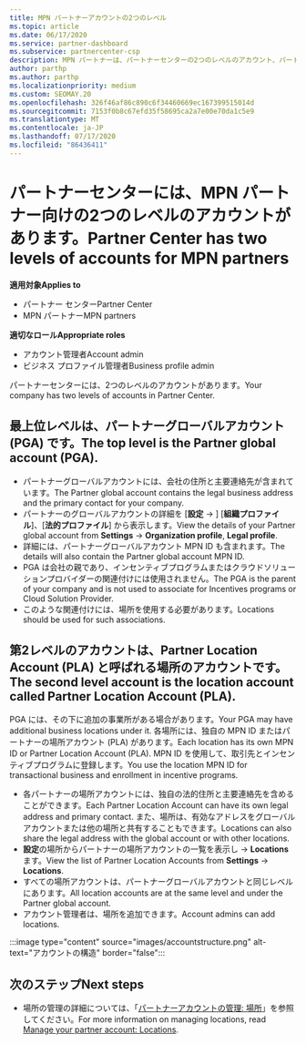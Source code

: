```yaml
---
title: MPN パートナーアカウントの2つのレベル
ms.topic: article
ms.date: 06/17/2020
ms.service: partner-dashboard
ms.subservice: partnercenter-csp
description: MPN パートナーは、パートナーセンターの2つのレベルのアカウント、パートナーグローバルアカウント (PGA)、およびパートナーの場所アカウント (PLA) について学習できます。
author: parthp
ms.author: parthp
ms.localizationpriority: medium
ms.custom: SEOMAY.20
ms.openlocfilehash: 326f46af86c890c6f34460669ec167399515014d
ms.sourcegitcommit: 7153f0b8c67efd35f58695ca2a7e00e70da1c5e9
ms.translationtype: MT
ms.contentlocale: ja-JP
ms.lasthandoff: 07/17/2020
ms.locfileid: "86436411"
---
```

# <a name="partner-center-has-two-levels-of-accounts-for-mpn-partners"></a><span data-ttu-id="92c39-103">パートナーセンターには、MPN パートナー向けの2つのレベルのアカウントがあります。</span><span class="sxs-lookup"><span data-stu-id="92c39-103">Partner Center has two levels of accounts for MPN partners</span></span>

<span data-ttu-id="92c39-104">**適用対象**</span><span class="sxs-lookup"><span data-stu-id="92c39-104">**Applies to**</span></span>

- <span data-ttu-id="92c39-105">パートナー センター</span><span class="sxs-lookup"><span data-stu-id="92c39-105">Partner Center</span></span>
- <span data-ttu-id="92c39-106">MPN パートナー</span><span class="sxs-lookup"><span data-stu-id="92c39-106">MPN partners</span></span>

<span data-ttu-id="92c39-107">**適切なロール**</span><span class="sxs-lookup"><span data-stu-id="92c39-107">**Appropriate roles**</span></span>

- <span data-ttu-id="92c39-108">アカウント管理者</span><span class="sxs-lookup"><span data-stu-id="92c39-108">Account admin</span></span>
- <span data-ttu-id="92c39-109">ビジネス プロファイル管理者</span><span class="sxs-lookup"><span data-stu-id="92c39-109">Business profile admin</span></span>


<span data-ttu-id="92c39-110">パートナーセンターには、2つのレベルのアカウントがあります。</span><span class="sxs-lookup"><span data-stu-id="92c39-110">Your company has two levels of accounts in Partner Center.</span></span>

## <a name="the-top-level-is-the-partner-global-account-pga"></a><span data-ttu-id="92c39-111">最上位レベルは、パートナーグローバルアカウント (PGA) です。</span><span class="sxs-lookup"><span data-stu-id="92c39-111">The top level is the Partner global account (PGA).</span></span>

- <span data-ttu-id="92c39-112">パートナーグローバルアカウントには、会社の住所と主要連絡先が含まれています。</span><span class="sxs-lookup"><span data-stu-id="92c39-112">The Partner global account contains the legal business address and the primary contact for your company.</span></span> 
- <span data-ttu-id="92c39-113">パートナーのグローバルアカウントの詳細を [**設定**  ->  ] [**組織プロファイル**]、[**法的プロファイル**] から表示します。</span><span class="sxs-lookup"><span data-stu-id="92c39-113">View the details of your Partner global account from **Settings** -> **Organization profile**, **Legal profile**.</span></span>
- <span data-ttu-id="92c39-114">詳細には、パートナーグローバルアカウント MPN ID も含まれます。</span><span class="sxs-lookup"><span data-stu-id="92c39-114">The details will also contain the Partner global account MPN ID.</span></span> 
- <span data-ttu-id="92c39-115">PGA は会社の親であり、インセンティブプログラムまたはクラウドソリューションプロバイダーの関連付けには使用されません。</span><span class="sxs-lookup"><span data-stu-id="92c39-115">The PGA is the parent of your company and is not used to associate for Incentives programs or Cloud Solution Provider.</span></span> 
- <span data-ttu-id="92c39-116">このような関連付けには、場所を使用する必要があります。</span><span class="sxs-lookup"><span data-stu-id="92c39-116">Locations should be used for such associations.</span></span>

## <a name="the-second-level-account-is-the-location-account-called-partner-location-account-pla"></a><span data-ttu-id="92c39-117">第2レベルのアカウントは、Partner Location Account (PLA) と呼ばれる場所のアカウントです。</span><span class="sxs-lookup"><span data-stu-id="92c39-117">The second level account is the location account called Partner Location Account (PLA).</span></span>

<span data-ttu-id="92c39-118">PGA には、その下に追加の事業所がある場合があります。</span><span class="sxs-lookup"><span data-stu-id="92c39-118">Your PGA may have additional business locations under it.</span></span> <span data-ttu-id="92c39-119">各場所には、独自の MPN ID またはパートナーの場所アカウント (PLA) があります。</span><span class="sxs-lookup"><span data-stu-id="92c39-119">Each location has its own MPN ID or Partner Location Account (PLA).</span></span> <span data-ttu-id="92c39-120">MPN ID を使用して、取引先とインセンティブプログラムに登録します。</span><span class="sxs-lookup"><span data-stu-id="92c39-120">You use the location MPN ID for transactional business and enrollment in incentive programs.</span></span>

- <span data-ttu-id="92c39-121">各パートナーの場所アカウントには、独自の法的住所と主要連絡先を含めることができます。</span><span class="sxs-lookup"><span data-stu-id="92c39-121">Each Partner Location Account can have its own legal address and primary contact.</span></span> <span data-ttu-id="92c39-122">また、場所は、有効なアドレスをグローバルアカウントまたは他の場所と共有することもできます。</span><span class="sxs-lookup"><span data-stu-id="92c39-122">Locations can also share the legal address with the global account or with other locations.</span></span>
- <span data-ttu-id="92c39-123">**設定**の場所からパートナーの場所アカウントの一覧を表示し  ->  **Locations**ます。</span><span class="sxs-lookup"><span data-stu-id="92c39-123">View the list of Partner Location Accounts from **Settings** -> **Locations**.</span></span>
- <span data-ttu-id="92c39-124">すべての場所アカウントは、パートナーグローバルアカウントと同じレベルにあります。</span><span class="sxs-lookup"><span data-stu-id="92c39-124">All location accounts are at the same level and under the Partner global account.</span></span>
- <span data-ttu-id="92c39-125">アカウント管理者は、場所を追加できます。</span><span class="sxs-lookup"><span data-stu-id="92c39-125">Account admins can add locations.</span></span>

:::image type="content" source="images/accountstructure.png" alt-text="アカウントの構造" border="false":::

## <a name="next-steps"></a><span data-ttu-id="92c39-127">次のステップ</span><span class="sxs-lookup"><span data-stu-id="92c39-127">Next steps</span></span>

- <span data-ttu-id="92c39-128">場所の管理の詳細については、「[パートナーアカウントの管理: 場所](manage-locations.md)」を参照してください。</span><span class="sxs-lookup"><span data-stu-id="92c39-128">For more information on managing locations, read [Manage your partner account: Locations](manage-locations.md).</span></span>
